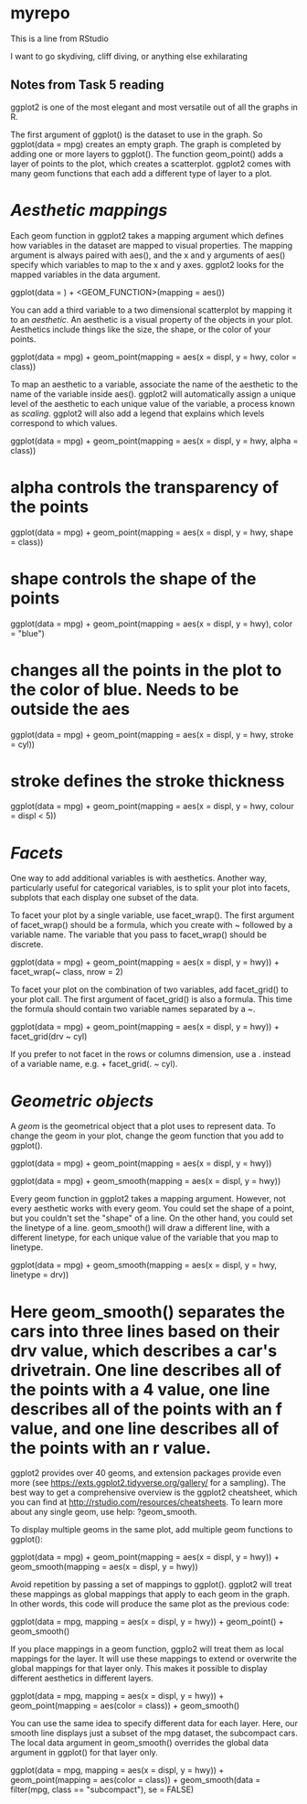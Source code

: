 # myrepo
This is a line from RStudio

I want to go skydiving, cliff diving, or anything else exhilarating

## **Notes from Task 5 reading**

ggplot2 is one of the most elegant and most versatile out of all the graphs in R.

The first argument of ggplot() is the dataset to use in the graph. So ggplot(data = mpg) creates an empty graph. The graph is completed by adding one or more layers to ggplot(). The function geom_point() adds a layer of points to the plot, which creates a scatterplot. ggplot2 comes with many geom functions that each add a different type of layer to a plot.

# *Aesthetic mappings*

Each geom function in ggplot2 takes a mapping argument which defines how variables in the dataset are mapped to visual properties. The mapping argument is always paired with aes(), and the x and y arguments of aes() specify which variables to map to the x and y axes. ggplot2 looks for the mapped variables in the data argument.

ggplot(data = <DATA>) +
  <GEOM_FUNCTION>(mapping = aes(<MAPPINGS>))
  
You can add a third variable to a two dimensional scatterplot by mapping it to an *aesthetic*. An aesthetic is a visual property of the objects in your plot. Aesthetics include things like the size, the shape, or the color of your points.

ggplot(data = mpg) +
  geom_point(mapping = aes(x = displ, y = hwy, color = class))
  
To map an aesthetic to a variable, associate the name of the aesthetic to the name of the variable inside aes(). ggplot2 will automatically assign a unique level of the aesthetic to each unique value of the variable, a process known as *scaling*. ggplot2 will also add a legend that explains which levels correspond to which values.

ggplot(data = mpg) +
  geom_point(mapping = aes(x = displ, y = hwy, alpha = class))
# alpha controls the transparency of the points

ggplot(data = mpg) +
  geom_point(mapping = aes(x = displ, y = hwy, shape = class))
# shape controls the shape of the points

ggplot(data = mpg) +
  geom_point(mapping = aes(x = displ, y = hwy), color = "blue")
# changes all the points in the plot to the color of blue. Needs to be outside the aes
  
ggplot(data = mpg) +
  geom_point(mapping = aes(x = displ, y = hwy, stroke = cyl))
# stroke defines the stroke thickness
  
ggplot(data = mpg) +
  geom_point(mapping = aes(x = displ, y = hwy, colour = displ < 5))
  
# *Facets*

One way to add additional variables is with aesthetics. Another way, particularly useful for categorical variables, is to split your plot into facets, subplots that each display one subset of the data.

To facet your plot by a single variable, use facet_wrap(). The first argument of facet_wrap() should be a formula, which you create with ~ followed by a variable name. The variable that you pass to facet_wrap() should be discrete.

ggplot(data = mpg) +
  geom_point(mapping = aes(x = displ, y = hwy)) +
  facet_wrap(~ class, nrow = 2)

To facet your plot on the combination of two variables, add facet_grid() to your plot call. The first argument of facet_grid() is also a formula. This time the formula should contain two variable names separated by a ~. 

ggplot(data = mpg) +
  geom_point(mapping = aes(x = displ, y = hwy)) +
  facet_grid(drv ~ cyl)

If you prefer to not facet in the rows or columns dimension, use a . instead of a variable name, e.g. + facet_grid(. ~ cyl).

# *Geometric objects*

A *geom* is the geometrical object that a plot uses to represent data. To change the geom in your plot, change the geom function that you add to ggplot().

ggplot(data = mpg) +
  geom_point(mapping = aes(x = displ, y = hwy))
  
 ggplot(data = mpg) +
  geom_smooth(mapping = aes(x = displ, y = hwy))

Every geom function in ggplot2 takes a mapping argument. However, not every aesthetic works with every geom. You could set the shape of a point, but you couldn't set the "shape" of a line. On the other hand, you could set the linetype of a line. geom_smooth() will draw a different line, with a different linetype, for each unique value of the variable that you map to linetype.

ggplot(data = mpg) +
  geom_smooth(mapping = aes(x = displ, y = hwy, linetype = drv))
# Here geom_smooth() separates the cars into three lines based on their drv value, which describes a car's drivetrain. One line describes all of the points with a 4 value, one line describes all of the points with an f value, and one line describes all of the points with an r value.

ggplot2 provides over 40 geoms, and extension packages provide even more (see https://exts.ggplot2.tidyverse.org/gallery/ for a sampling). The best way to get a comprehensive overview is the ggplot2 cheatsheet, which you can find at http://rstudio.com/resources/cheatsheets. To learn more about any single geom, use help: ?geom_smooth.


To display multiple geoms in the same plot, add multiple geom functions to ggplot():

ggplot(data = mpg) +
  geom_point(mapping = aes(x = displ, y = hwy)) +
  geom_smooth(mapping = aes(x = displ, y = hwy))

Avoid repetition by passing a set of mappings to ggplot(). ggplot2 will treat these mappings as global mappings that apply to each geom in the graph. In other words, this code will produce the same plot as the previous code:

ggplot(data = mpg, mapping = aes(x = displ, y = hwy)) +
  geom_point() +
  geom_smooth()

If you place mappings in a geom function, ggplo2 will treat them as local mappings for the layer. It will use these mappings to extend or overwrite the global mappings for that layer only. This makes it possible to display different aesthetics in different layers.

ggplot(data = mpg, mapping = aes(x = displ, y = hwy)) +
  geom_point(mapping = aes(color = class)) +
  geom_smooth()

You can use the same idea to specify different data for each layer. Here, our smooth line displays just a subset of the mpg dataset, the subcompact cars. The local data argument in geom_smooth() overrides the global data argument in ggplot() for that layer only.

ggplot(data = mpg, mapping = aes(x = displ, y = hwy)) +
  geom_point(mapping = aes(color = class)) +
  geom_smooth(data = filter(mpg, class == "subcompact"), se = FALSE)